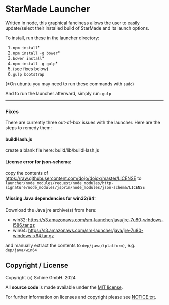 # StarMade Launcher
Written in node, this graphical fanciness allows the user to easily update/select their installed build of StarMade and its launch options.

To install, run these in the launcher directory:
  1) `npm install`*
  2) `npm install -g bower`*
  3) `bower install`*
  4) `npm install -g gulp`*
  5) (see fixes below)
  6) `gulp bootstrap`

(*On ubuntu you may need to run these commands with `sudo`)


And to run the launcher afterward, simply run: `gulp`



------

### Fixes
There are currently three out-of-box issues with the launcher.  Here are the steps to remedy them:

#### buildHash.js
create a blank file here:  build/lib/buildHash.js

#### License error for json-schema:
copy the contents of https://raw.githubusercontent.com/dojo/dojox/master/LICENSE to `launcher/node_modules/request/node_modules/http-signature/node_modules/jsprim/node_modules/json-schema/LICENSE`

#### Missing Java dependencies for win32/64:
Download the Java jre archive(s) from here:
  * win32: https://s3.amazonaws.com/sm-launcher/java/jre-7u80-windows-i586.tar.gz
  * win64: https://s3.amazonaws.com/sm-launcher/java/jre-7u80-windows-x64.tar.gz

and manually extract the contents to `dep/java/(platform)`, e.g. `dep/java/win64`

## Copyright / License

Copyright (c) Schine GmbH. 2024

All **source code** is made available under the [MIT license](LICENSE.txt).

For further information on licenses and copyright please see [NOTICE.txt](NOTICE.txt).